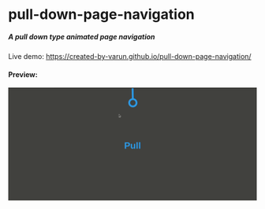 # pull-down-page-navigation
##### A pull down type animated page navigation

Live demo: https://created-by-varun.github.io/pull-down-page-navigation/

#### Preview:

![](preview.gif)
